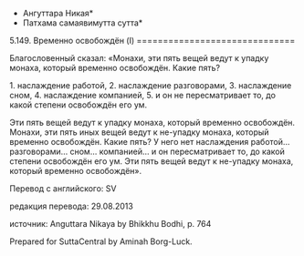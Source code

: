 * Ангуттара Никая*
* Патхама самаявимутта сутта*

5\.149\. Временно освобождён \(I\)
\=\=\=\=\=\=\=\=\=\=\=\=\=\=\=\=\=\=\=\=\=\=\=\=\=\=\=\=\=\=

Благословенный сказал: «Монахи, эти пять вещей ведут к упадку монаха, который временно освобождён\. Какие пять?

1\. наслаждение работой,
2\. наслаждение разговорами,
3\. наслаждение сном,
4\. наслаждение компанией,
5\. и он не пересматривает то, до какой степени освобождён его ум\.

Эти пять вещей ведут к упадку монаха, который временно освобождён\. Монахи, эти пять иных вещей ведут к не\-упадку монаха, который временно освобождён\. Какие пять? У него нет наслаждения работой… разговорами… сном… компанией… и он пересматривает то, до какой степени освобождён его ум\. Эти пять вещей ведут к не\-упадку монаха, который временно освобождён»\.

Перевод с английского: SV

редакция перевода: 29\.08\.2013

источник: Anguttara Nikaya by Bhikkhu Bodhi, p\. 764

Prepared for SuttaCentral by Aminah Borg\-Luck\.